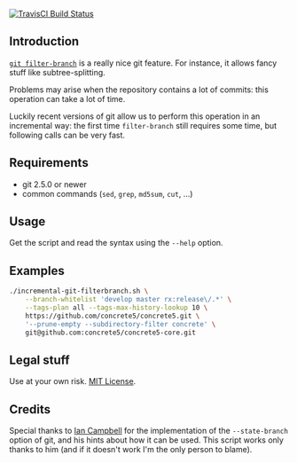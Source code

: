 [![TravisCI Build Status](https://travis-ci.org/mlocati/incremental-git-filter-branch.svg?branch=master)](https://travis-ci.org/mlocati/incremental-git-filter-branch)

## Introduction

[`git filter-branch`](https://git-scm.com/docs/git-filter-branch) is a really nice git feature.
For instance, it allows fancy stuff like subtree-splitting.

Problems may arise when the repository contains a lot of commits: this operation can take a lot of time.

Luckily recent versions of git allow us to perform this operation in an incremental way:
the first time `filter-branch` still requires some time, but following calls can be very fast.


## Requirements

- git 2.5.0 or newer
- common commands (`sed`, `grep`, `md5sum`, `cut`, ...)


## Usage

Get the script and read the syntax using the `--help` option.


## Examples

```sh
./incremental-git-filterbranch.sh \
    --branch-whitelist 'develop master rx:release\/.*' \
    --tags-plan all --tags-max-history-lookup 10 \
    https://github.com/concrete5/concrete5.git \
    '--prune-empty --subdirectory-filter concrete' \
    git@github.com:concrete5/concrete5-core.git
```


## Legal stuff

Use at your own risk.
[MIT License](https://github.com/mlocati/incremental-git-filter-branch/blob/master/LICENSE).


## Credits

Special thanks to [Ian Campbell](https://github.com/ijc) for the implementation of the `--state-branch` option of git,
and his hints about how it can be used.
This script works only thanks to him (and if it doesn't work I'm the only person to blame).
